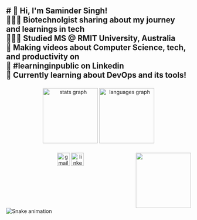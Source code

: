 <h2 align="left"># 👋 Hi, I'm Saminder Singh!<br>👩🏻‍💻 Biotechnolgist sharing about my journey and learnings in tech<br>👩🏻‍🎓 Studied MS @ RMIT University, Australia<br>🎨 Making videos about Computer Science, tech, and productivity on <br>🌷 #learninginpublic on Linkedin<br>💭 Currently learning about DevOps and its tools!</h2>

###

<div align="center">
  <img src="https://github-readme-stats.vercel.app/api?username=HarveenNanda&hide_title=false&hide_rank=false&show_icons=true&include_all_commits=true&count_private=true&disable_animations=false&theme=dracula&locale=en&hide_border=false" height="150" alt="stats graph"  />
  <img src="https://github-readme-stats.vercel.app/api/top-langs?username=HarveenNanda&locale=en&hide_title=false&layout=compact&card_width=320&langs_count=5&theme=dracula&hide_border=false" height="150" alt="languages graph"  />
</div>

###

<img align="right" height="150" src="https://i.imgflip.com/65efzo.gif"  />

###

<div align="left">
</div>

###

<div align="center">
  <img src="https://img.shields.io/static/v1?message=Gmail&logo=gmail&label=&color=D14836&logoColor=white&labelColor=&style=for-the-badge" height="35" alt="gmail logo"  />
  <img src="https://img.shields.io/static/v1?message=LinkedIn&logo=linkedin&label=&color=0077B5&logoColor=white&labelColor=&style=for-the-badge" height="35" alt="linkedin logo"  />
</div>

###

<br clear="both">

<img src="https://raw.githubusercontent.com/HarveenNanda/HarveenNanda/output/snake.svg" alt="Snake animation" />

###
